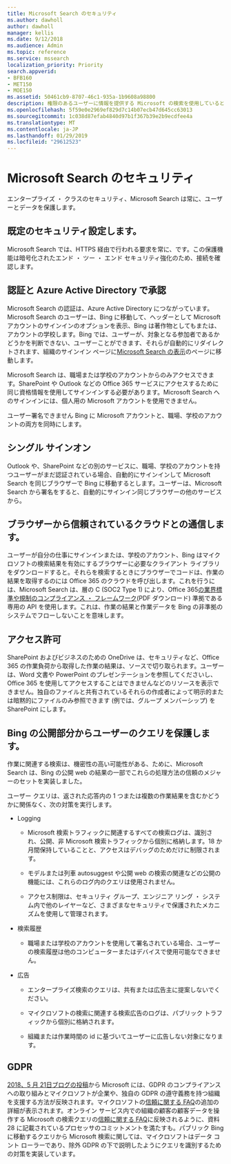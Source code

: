 ```yaml
---
title: Microsoft Search のセキュリティ
ms.author: dawholl
author: dawholl
manager: kellis
ms.date: 9/12/2018
ms.audience: Admin
ms.topic: reference
ms.service: mssearch
localization_priority: Priority
search.appverid:
- BFB160
- MET150
- MOE150
ms.assetid: 50461cb9-8707-46c1-935a-1b9608a98800
description: 権限のあるユーザーに情報を提供する Microsoft の検索を使用しているときに、エンタープライズ ・ データとユーザーを保護します。
ms.openlocfilehash: 5f59e0e2969ef829d7c14b07ecb47d645cc63013
ms.sourcegitcommit: 1c038d87efab4840d97b1f367b39e2b9ecdfee4a
ms.translationtype: MT
ms.contentlocale: ja-JP
ms.lasthandoff: 01/29/2019
ms.locfileid: "29612523"
---
```

# <a name="security-for-microsoft-search"></a>Microsoft Search のセキュリティ

エンタープライズ ・ クラスのセキュリティ、Microsoft Search は常に、ユーザーとデータを保護します。
  
## <a name="secure-by-default"></a>既定のセキュリティ設定します。

Microsoft Search では、HTTPS 経由で行われる要求を常に、です。この保護機能は暗号化されたエンド ・ ツー ・ エンド セキュリティ強化のため、接続を確認します。
  
## <a name="authentication-and-authorization-with-azure-active-directory"></a>認証と Azure Active Directory で承認

Microsoft Search の認証は、Azure Active Directory につながっています。Microsoft Search のユーザーは、Bing に移動して、ヘッダーとして Microsoft アカウントのサインインのオプションを表示、Bing は著作物としてもまたは、アカウントの学校します。Bing では、ユーザーが、対象となる参加者であるかどうかを判断できない、ユーザーことができます、それらが自動的にリダイレクトされます、組織のサインイン ページに[Microsoft Search の表示](https://www.bing.com/business/explore)のページに移動します。 
  
Microsoft Search は、職場または学校のアカウントからのみアクセスできます。SharePoint や Outlook などの Office 365 サービスにアクセスするために同じ資格情報を使用してサインインする必要があります。Microsoft Search へのサインインには、個人用の Microsoft アカウントを使用できません。
  
ユーザー署名できません Bing に Microsoft アカウントと、職場、学校のアカウントの両方を同時にします。
  
## <a name="single-sign-on"></a>シングル サインオン

Outlook や、SharePoint などの別のサービスに、職場、学校のアカウントを持つユーザーがまだ認証されている場合、自動的にサインインして Microsoft Search を同じブラウザーで Bing に移動するとします。ユーザーは、Microsoft Search から署名をすると、自動的にサインイン同じブラウザーの他のサービスから。
  
## <a name="communicates-with-the-trusted-cloud-from-the-browser"></a>ブラウザーから信頼されているクラウドとの通信します。

ユーザーが自分の仕事にサインインまたは、学校のアカウント、Bing はマイクロソフトの検索結果を有効にするブラウザーに必要なクライアント ライブラリをダウンロードすると。それらを検索するときにブラウザーでコードは、作業の結果を取得するのには Office 365 のクラウドを呼び出します。これを行うには、Microsoft Search は、層の C (SOC2 Type 1) により、Office 365[の業界標準や規制のコンプライアンス ・ フレームワーク](https://download.microsoft.com/download/B/2/7/B27B3EF3-8849-4C18-8BA4-5AD755728620/Compliance%20Framework_customer%20guidance.pdf)(PDF ダウンロード) 準拠である専用の API を使用します。これは、作業の結果と作業データを Bing の非準拠のシステムでフローしないことを意味します。 
  
## <a name="permissions"></a>アクセス許可

SharePoint およびビジネスのための OneDrive は、セキュリティなど、Office 365 の作業負荷から取得した作業の結果は、ソースで切り取られます。ユーザーは、Word 文書や PowerPoint のプレゼンテーションを参照してくださいし、Office 365 を使用してアクセスすることはできませんなどのリソースを表示できません。独自のファイルと共有されているそれらの作成者によって明示的または暗黙的にファイルのみ参照できます (例では、グループ メンバーシップ) を SharePoint にします。
  
## <a name="protects-user-queries-from-the-public-portion-of-bing"></a>Bing の公開部分からユーザーのクエリを保護します。

作業に関連する検索は、機密性の高い可能性がある、ために、Microsoft Search は、Bing の公開 web の結果の一部でこれらの処理方法の信頼のメジャーのセットを実装しました。
  
ユーザー クエリは、返された応答内の 1 つまたは複数の作業結果を含むかどうかに関係なく、次の対策を実行します。
  
- Logging
    
  - Microsoft 検索トラフィックに関連するすべての検索ログは、識別され、公開、非 Microsoft 検索トラフィックから個別に格納します。18 か月間保持していることと、アクセスはデバッグのためだけに制限されます。
    
  - モデルまたは列車 autosuggest や公開 web の検索の関連などの公開の機能には、これらのログ内のクエリは使用されません。
    
  - アクセス制限は、セキュリティ グループ、エンジニア リング ・ システム内で他のレイヤーなど、さまざまなセキュリティで保護されたメカニズムを使用して管理されます。
    
- 検索履歴
    
  - 職場または学校のアカウントを使用して署名されている場合、ユーザーの検索履歴は他のコンピューターまたはデバイスで使用可能なできません。
    
- 広告
    
  - エンタープライズ検索のクエリは、共有または広告主に提案しないでください。
    
  - マイクロソフトの検索に関連する検索広告のログは、パブリック トラフィックから個別に格納されます。
    
  - 組織または作業時間の id に基づいてユーザーに広告しない対象になります。
    
## <a name="gdpr"></a>GDPR

[2018、5 月 21日ブログの投稿](https://blogs.microsoft.com/on-the-issues/2018/05/21/microsofts-commitment-to-gdpr-privacy-and-putting-customers-in-control-of-their-own-data/)から Microsoft には、GDPR のコンプライアンスへの取り組みとマイクロソフトが企業や、独自の GDPR の遵守義務を持つ組織を支援する方法が反映されます。マイクロソフトの[信頼に関する FAQ](https://www.microsoft.com/en-us/trustcenter/privacy/gdpr/gdpr-faqs)の追加の詳細が表示されます。オンライン サービス内での組織の顧客の顧客データを操作する Microsoft の検索クエリの[信頼に関する FAQ](https://www.microsoft.com/en-us/trustcenter/privacy/gdpr/gdpr-faqs)に反映されるように、資料 28 に記載されているプロセッサのコミットメントを満たすも。パブリック Bing に移動するクエリから Microsoft 検索に関しては、マイクロソフトはデータ コント ローラーであり、除外 GDPR の下で説明したようにクエリを識別するための対策を実装しています。


